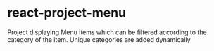 # react-project-menu

Project displaying Menu items which can be filtered according to the category of the item. Unique categories are added dynamically
